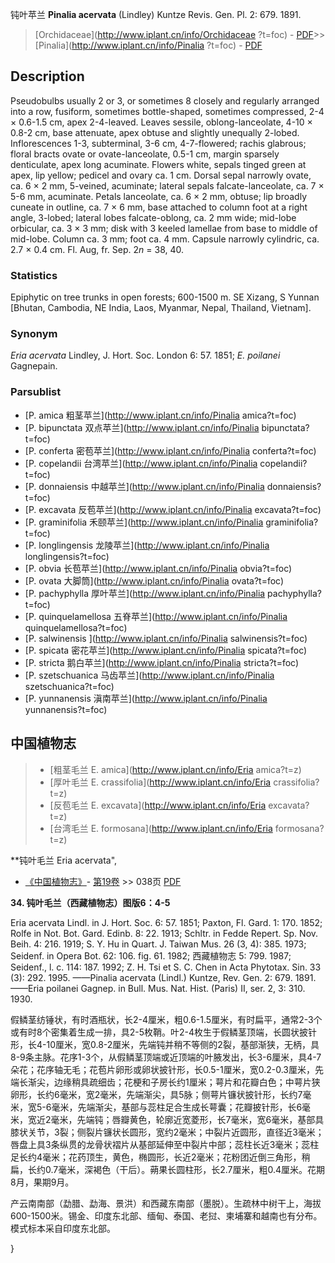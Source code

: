 钝叶苹兰 **Pinalia acervata** (Lindley) Kuntze Revis. Gen. Pl. 2: 679. 1891.

> [Orchidaceae](http://www.iplant.cn/info/Orchidaceae ?t=foc) - [PDF](http://iplant.cn/foc/pdf/Orchidaceae.pdf)>>[Pinalia](http://www.iplant.cn/info/Pinalia ?t=foc) - [PDF](http://www.iplant.cn/foc/pdf/Pinalia.pdf)

## Description

Pseudobulbs usually 2 or 3, or sometimes 8 closely and regularly arranged into a row, fusiform, sometimes bottle-shaped, sometimes compressed, 2-4 × 0.6-1.5 cm, apex 2-4-leaved. Leaves sessile, oblong-lanceolate, 4-10 × 0.8-2 cm, base attenuate, apex obtuse and slightly unequally 2-lobed. Inflorescences 1-3, subterminal, 3-6 cm, 4-7-flowered; rachis glabrous; floral bracts ovate or ovate-lanceolate, 0.5-1 cm, margin sparsely denticulate, apex long acuminate. Flowers white, sepals tinged green at apex, lip yellow; pedicel and ovary ca. 1 cm. Dorsal sepal narrowly ovate, ca. 6 × 2 mm, 5-veined, acuminate; lateral sepals falcate-lanceolate, ca. 7 × 5-6 mm, acuminate. Petals lanceolate, ca. 6 × 2 mm, obtuse; lip broadly cuneate in outline, ca. 7 × 6 mm, base attached to column foot at a right angle, 3-lobed; lateral lobes falcate-oblong, ca. 2 mm wide; mid-lobe orbicular, ca. 3 × 3 mm; disk with 3 keeled lamellae from base to middle of mid-lobe. Column ca. 3 mm; foot ca. 4 mm. Capsule narrowly cylindric, ca. 2.7 × 0.4 cm. Fl. Aug, fr. Sep. 2*n* = 38, 40.

### Statistics
Epiphytic on tree trunks in open forests; 600-1500 m. SE Xizang, S Yunnan [Bhutan, Cambodia, NE India, Laos, Myanmar, Nepal, Thailand, Vietnam].

### Synonym
*Eria acervata* Lindley, J. Hort. Soc. London 6: 57. 1851; *E. poilanei* Gagnepain.

### Parsublist

* [P.  amica  粗茎苹兰](http://www.iplant.cn/info/Pinalia amica?t=foc)
* [P.  bipunctata  双点苹兰](http://www.iplant.cn/info/Pinalia bipunctata?t=foc)
* [P.  conferta  密苞苹兰](http://www.iplant.cn/info/Pinalia conferta?t=foc)
* [P.  copelandii  台湾苹兰](http://www.iplant.cn/info/Pinalia copelandii?t=foc)
* [P.  donnaiensis  中越苹兰](http://www.iplant.cn/info/Pinalia donnaiensis?t=foc)
* [P.  excavata  反苞苹兰](http://www.iplant.cn/info/Pinalia excavata?t=foc)
* [P.  graminifolia  禾颐苹兰](http://www.iplant.cn/info/Pinalia graminifolia?t=foc)
* [P.  longlingensis  龙陵苹兰](http://www.iplant.cn/info/Pinalia longlingensis?t=foc)
* [P.  obvia  长苞苹兰](http://www.iplant.cn/info/Pinalia obvia?t=foc)
* [P.  ovata  大脚筒](http://www.iplant.cn/info/Pinalia ovata?t=foc)
* [P.  pachyphylla  厚叶苹兰](http://www.iplant.cn/info/Pinalia pachyphylla?t=foc)
* [P.  quinquelamellosa  五脊苹兰](http://www.iplant.cn/info/Pinalia quinquelamellosa?t=foc)
* [P.  salwinensis  ](http://www.iplant.cn/info/Pinalia salwinensis?t=foc)
* [P.  spicata  密花苹兰](http://www.iplant.cn/info/Pinalia spicata?t=foc)
* [P.  stricta  鹅白苹兰](http://www.iplant.cn/info/Pinalia stricta?t=foc)
* [P.  szetschuanica  马齿苹兰](http://www.iplant.cn/info/Pinalia szetschuanica?t=foc)
* [P.  yunnanensis  滇南苹兰](http://www.iplant.cn/info/Pinalia yunnanensis?t=foc)

## 中国植物志

> * [粗茎毛兰  E.  amica](http://www.iplant.cn/info/Eria amica?t=z)
> * [厚叶毛兰  E.  crassifolia](http://www.iplant.cn/info/Eria crassifolia?t=z)
> * [反苞毛兰  E.  excavata](http://www.iplant.cn/info/Eria excavata?t=z)
> * [台湾毛兰  E.  formosana](http://www.iplant.cn/info/Eria formosana?t=z)

**钝叶毛兰 Eria acervata",

* [《中国植物志》](http://www.iplant.cn/frps)- [第19卷](http://www.iplant.cn/frps/vol/19) >> 038页 [PDF](http://www.iplant.cn/frps/pdf/19/038.pdf)

**34. 钝叶毛兰（西藏植物志）图版6：4-5**

Eria acervata Lindl. in J. Hort. Soc. 6: 57. 1851; Paxton, Fl. Gard. 1: 170. 1852; Rolfe in Not. Bot. Gard. Edinb. 8: 22. 1913; Schltr. in Fedde Repert. Sp. Nov. Beih. 4: 216. 1919; S. Y. Hu in Quart. J. Taiwan Mus. 26 (3, 4): 385. 1973; Seidenf. in Opera Bot. 62: 106. fig. 61. 1982; 西藏植物志 5: 799. 1987; Seidenf., l. c. 114: 187. 1992; Z. H. Tsi et S. C. Chen in Acta Phytotax. Sin. 33 (3): 292. 1995. ——Pinalia acervata (Lindl.) Kuntze, Rev. Gen. 2: 679. 1891. ——Eria poilanei Gagnep. in Bull. Mus. Nat. Hist. (Paris) II, ser. 2, 3: 310. 1930.

假鳞茎纺锤状，有时酒瓶状，长2-4厘米，粗0.6-1.5厘米，有时扁平，通常2-3个或有时8个密集着生成一排，具2-5枚鞘。叶2-4枚生于假鳞茎顶端，长圆状披针形，长4-10厘米，宽0.8-2厘米，先端钝并稍不等侧的2裂，基部渐狭，无柄，具8-9条主脉。花序1-3个，从假鳞茎顶端或近顶端的叶腋发出，长3-6厘米，具4-7朵花；花序轴无毛；花苞片卵形或卵状披针形，长0.5-1厘米，宽0.2-0.3厘米，先端长渐尖，边缘稍具疏细齿；花梗和子房长约1厘米；萼片和花瓣白色；中萼片狭卵形，长约6毫米，宽2毫米，先端渐尖，具5脉；侧萼片镰状披针形，长约7毫米，宽5-6毫米，先端渐尖，基部与蕊柱足合生成长萼囊；花瓣披针形，长6毫米，宽近2毫米，先端钝；唇瓣黄色，轮廓近宽菱形，长7毫米，宽6毫米，基部具膝状关节，3裂；侧裂片镰状长圆形，宽约2毫米；中裂片近圆形，直径近3毫米；唇盘上具3条纵贯的龙骨状褶片从基部延伸至中裂片中部；蕊柱长近3毫米；蕊柱足长约4毫米；花药顶生，黄色，椭圆形，长近2毫米；花粉团近倒三角形，稍扁，长约0.7毫米，深褐色（干后）。蒴果长圆柱形，长2.7厘米，粗0.4厘米。花期8月，果期9月。

产云南南部（勐腊、勐海、景洪）和西藏东南部（墨脱）。生疏林中树干上，海拔600-1500米。锡金、印度东北部、缅甸、泰国、老挝、柬埔寨和越南也有分布。模式标本采自印度东北部。

}